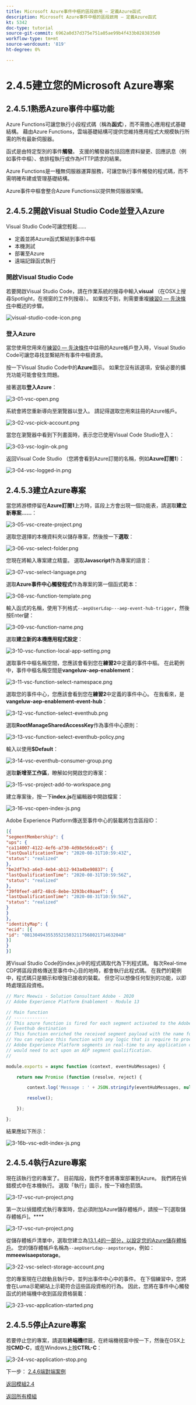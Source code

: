 ```yaml
---
title: Microsoft Azure事件中樞的區段啟用 — 定義Azure函式
description: Microsoft Azure事件中樞的區段啟用 — 定義Azure函式
kt: 5342
doc-type: tutorial
source-git-commit: 6962a0d37d375e751a05ae99b4f433b0283835d0
workflow-type: tm+mt
source-wordcount: '819'
ht-degree: 0%

---
```


# 2.4.5建立您的Microsoft Azure專案

## 2.4.5.1熟悉Azure事件中樞功能

Azure Functions可讓您執行小段程式碼（稱為&#x200B;**函式**），而不需擔心應用程式基礎結構。 藉由Azure Functions，雲端基礎結構可提供您維持應用程式大規模執行所需的所有最新伺服器。

函式是由特定型別的事件&#x200B;**觸發**。 支援的觸發器包括回應資料變更、回應訊息（例如事件中樞）、依排程執行或作為HTTP請求的結果。

Azure Functions是一種無伺服器運算服務，可讓您執行事件觸發的程式碼，而不需明確布建或管理基礎結構。

Azure事件中樞會整合Azure Functions以提供無伺服器架構。

## 2.4.5.2開啟Visual Studio Code並登入Azure

Visual Studio Code可讓您輕鬆……

- 定義並將Azure函式繫結到事件中樞
- 本機測試
- 部署至Azure
- 遠端記錄函式執行

### 開啟Visual Studio Code

若要開啟Visual Studio Code，請在作業系統的搜尋中輸入&#x200B;**visual** （在OSX上搜尋Spotlight，在視窗的工作列搜尋）。 如果找不到，則需要重複[練習0 — 先決條件](./ex0.md)中概述的步驟。

![visual-studio-code-icon.png](./images/visual-studio-code-icon.png)

### 登入Azure

當您使用您用來在[練習0 — 先決條件](./ex0.md)中註冊的Azure帳戶登入時，Visual Studio Code可讓您尋找並繫結所有事件中樞資源。

按一下Visual Studio Code中的&#x200B;**Azure**&#x200B;圖示。 如果您沒有該選項，安裝必要的擴充功能可能會發生問題。

接著選取&#x200B;**登入Azure**：

![3-01-vsc-open.png](./images/3-01-vsc-open.png)

系統會將您重新導向至瀏覽器以登入。 請記得選取您用來註冊的Azure帳戶。

![3-02-vsc-pick-account.png](./images/3-02-vsc-pick-account.png)

當您在瀏覽器中看到下列畫面時，表示您已使用Visual Code Studio登入：

![3-03-vsc-login-ok.png](./images/3-03-vsc-login-ok.png)

返回Visual Code Studio （您將會看到Azure訂閱的名稱，例如&#x200B;**Azure訂閱1**）：

![3-04-vsc-logged-in.png](./images/3-04-vsc-logged-in.png)

## 2.4.5.3建立Azure專案

當您將游標停留在&#x200B;**Azure訂閱1**&#x200B;上方時，區段上方會出現一個功能表，請選取&#x200B;**建立新專案……**：

![3-05-vsc-create-project.png](./images/vsc2.png)

選取您選擇的本機資料夾以儲存專案，然後按一下&#x200B;**選取**：

![3-06-vsc-select-folder.png](./images/vsc3.png)

您現在將輸入專案建立精靈。 選取&#x200B;**Javascript**&#x200B;作為專案的語言：

![3-07-vsc-select-language.png](./images/vsc4.png)

選取&#x200B;**Azure事件中心觸發程式**&#x200B;作為專案的第一個函式範本：

![3-08-vsc-function-template.png](./images/vsc5.png)

輸入函式的名稱，使用下列格式`--aepUserLdap---aep-event-hub-trigger`，然後按Enter鍵：

![3-09-vsc-function-name.png](./images/vsc6.png)

選取&#x200B;**建立新的本機應用程式設定**：

![3-10-vsc-function-local-app-setting.png](./images/vsc7.png)

選取事件中樞名稱空間，您應該會看到您在&#x200B;**練習2**&#x200B;中定義的事件中樞。 在此範例中，事件中樞名稱空間是&#x200B;**vangeluw-aep-enablement**：

![3-11-vsc-function-select-namespace.png](./images/vsc8.png)

選取您的事件中心，您應該會看到您在&#x200B;**練習2**&#x200B;中定義的事件中心。 在我看來，是&#x200B;**vangeluw-aep-enablement-event-hub**：

![3-12-vsc-function-select-eventhub.png](./images/vsc9.png)

選取&#x200B;**RootManageSharedAccessKey**&#x200B;作為事件中心原則：

![3-13-vsc-function-select-eventhub-policy.png](./images/vsc10.png)

輸入以使用&#x200B;**$Default**：

![3-14-vsc-eventhub-consumer-group.png](./images/vsc11.png)

選取&#x200B;**新增至工作區**，瞭解如何開啟您的專案：

![3-15-vsc-project-add-to-workspace.png](./images/vsc12.png)

建立專案後，按一下&#x200B;**index.js**&#x200B;在編輯器中開啟檔案：

![3-16-vsc-open-index-js.png](./images/vsc13.png)

Adobe Experience Platform傳送至事件中心的裝載將包含區段ID：

```json
[{
"segmentMembership": {
"ups": {
"ca114007-4122-4ef6-a730-4d98e56dce45": {
"lastQualificationTime": "2020-08-31T10:59:43Z",
"status": "realized"
},
"be2df7e3-a6e3-4eb4-ab12-943a4be90837": {
"lastQualificationTime": "2020-08-31T10:59:56Z",
"status": "realized"
},
"39f0feef-a8f2-48c6-8ebe-3293bc49aaef": {
"lastQualificationTime": "2020-08-31T10:59:56Z",
"status": "realized"
}
}
},
"identityMap": {
"ecid": [{
"id": "08130494355355215032117568021714632048"
}]
}
}]
```

將Visual Studio Code的index.js中的程式碼取代為下列程式碼。 每次Real-time CDP將區段資格傳送至事件中心目的地時，都會執行此程式碼。 在我們的範例中，程式碼只是顯示和增強已接收的裝載。 但您可以想像任何型別的功能，以即時處理區段資格。

```javascript
// Marc Meewis - Solution Consultant Adobe - 2020
// Adobe Experience Platform Enablement - Module 13

// Main function
// -------------
// This azure function is fired for each segment activated to the Adobe Exeperience Platform Real-time CDP Azure 
// Eventhub destination
// This function enriched the received segment payload with the name fo the segment. 
// You can replace this function with any logic that is require to process and deliver
// Adobe Experience Platform segments in real-time to any application or platform that 
// would need to act upon an AEP segment qualiification.
// 

module.exports = async function (context, eventHubMessages) {

    return new Promise (function (resolve, reject) {

        context.log('Message : ' + JSON.stringify(eventHubMessages, null, 2));

        resolve();

    });    

};
```

結果應如下所示：

![3-16b-vsc-edit-index-js.png](./images/vsc1.png)

## 2.4.5.4執行Azure專案

現在該執行您的專案了。 目前階段，我們不會將專案部署到Azure。 我們將在偵錯模式中在本機執行。 選取「執行」圖示，按一下綠色箭頭。

![3-17-vsc-run-project.png](./images/vsc14.png)

第一次以偵錯模式執行專案時，您必須附加Azure儲存體帳戶，請按一下[選取儲存體帳戶]。****

![3-17-vsc-run-project.png](./images/vsc15.png)

從儲存體帳戶清單中，選取您建立為[13.1.4的一部分，以設定您的Azure儲存體帳戶](./ex1.md)。 您的儲存體帳戶名稱為`--aepUserLdap--aepstorage`，例如： **mmeewisaepstorage**。

![3-22-vsc-select-storage-account.png](./images/vsc16.png)

您的專案現在已啟動且執行中，並列出事件中心中的事件。 在下個練習中，您將會在Luma示範網站上示範符合這些區段資格的行為。 因此，您將在事件中心觸發函式的終端機中收到區段資格裝載：

![3-23-vsc-application-started.png](./images/vsc17.png)

## 2.4.5.5停止Azure專案

若要停止您的專案，請選取&#x200B;**終端機**&#x200B;標籤，在終端機視窗中按一下，然後在OSX上按&#x200B;**CMD-C**，或在Windows上按&#x200B;**CTRL-C**：

![3-24-vsc-application-stop.png](./images/vsc18.png)

下一步： [2.4.6端對端案例](./ex6.md)

[返回模組2.4](./segment-activation-microsoft-azure-eventhub.md)

[返回所有模組](./../../../overview.md)
